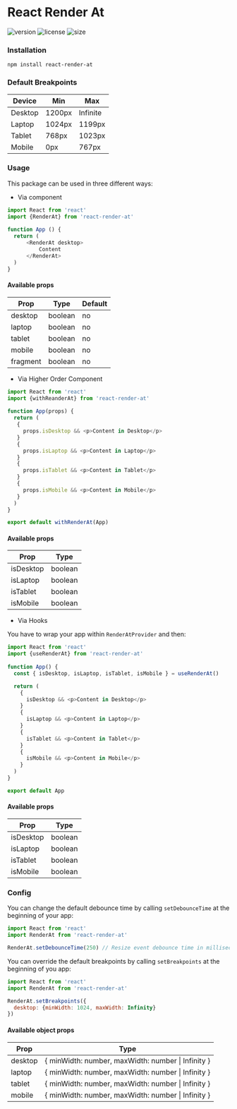 # React Render At

![version](https://img.shields.io/github/package-json/v/ctkc/react-render-at) ![license](https://img.shields.io/github/license/ctkc/react-render-at?color=blue) ![size](https://img.shields.io/bundlephobia/min/react-render-at)

### Installation

    npm install react-render-at
    
### Default Breakpoints
| Device | Min | Max
|--|--|--|
| Desktop | 1200px | Infinite
| Laptop | 1024px | 1199px
| Tablet | 768px | 1023px
| Mobile | 0px | 767px

### Usage

This package can be used in three different ways:
  
- Via component

```js
import React from 'react'
import {RenderAt} from 'react-render-at'
  
function App () {
  return (
      <RenderAt desktop>
          Content  
      </RenderAt>
  )
}
```
#### Available props
| Prop | Type | Default |
| -- | -- | -- |
| desktop | boolean | no
| laptop  | boolean | no
| tablet | boolean | no
| mobile | boolean | no
| fragment | boolean | no

- Via Higher Order Component

```js
import React from 'react'
import {withReanderAt} from 'react-render-at'  
  
function App(props) {
  return (
   {
     props.isDesktop && <p>Content in Desktop</p>
   }
   {
     props.isLaptop && <p>Content in Laptop</p>
   }
   {
     props.isTablet && <p>Content in Tablet</p>
   }
   {
     props.isMobile && <p>Content in Mobile</p>
   }
  )
}

export default withRenderAt(App)
```

#### Available props
| Prop | Type |
| -- | -- |
| isDesktop | boolean
| isLaptop  | boolean
| isTablet | boolean
| isMobile | boolean

- Via Hooks

You have to wrap your app within `RenderAtProvider` and then:

```js
import React from 'react'
import {useRenderAt} from 'react-render-at'
  
function App() {
  const { isDesktop, isLaptop, isTablet, isMobile } = useRenderAt()

  return (
    {
      isDesktop && <p>Content in Desktop</p>
    }
    {
      isLaptop && <p>Content in Laptop</p>
    }
    {
      isTablet && <p>Content in Tablet</p>
    }
    {
      isMobile && <p>Content in Mobile</p>
    }
  )
}

export default App
```

#### Available props
| Prop | Type |
| -- | -- |
| isDesktop | boolean
| isLaptop  | boolean
| isTablet | boolean
| isMobile | boolean

### Config

You can change the default debounce time by calling `setDebounceTime` at the beginning of your app:

```js
import React from 'react'
import RenderAt from 'react-render-at'

RenderAt.setDebounceTime(250) // Resize event debounce time in milliseconds.
```

You can override the default breakpoints by calling `setBreakpoints` at the beginning of you app:

```js
import React from 'react'
import RenderAt from 'react-render-at'

RenderAt.setBreakpoints({
  desktop: {minWidth: 1024, maxWidth: Infinity}
})
```
#### Available object props
| Prop | Type |
| -- | -- |
| desktop | { minWidth: number, maxWidth: number &#124; Infinity }
| laptop  | { minWidth: number, maxWidth: number &#124; Infinity }
| tablet | { minWidth: number, maxWidth: number &#124; Infinity }
| mobile | { minWidth: number, maxWidth: number &#124; Infinity }
